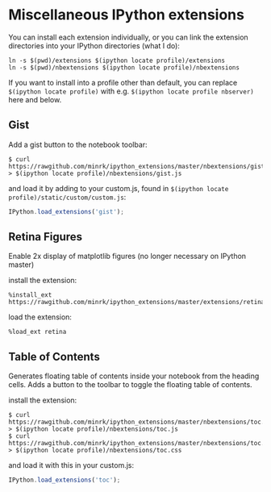 # Miscellaneous IPython extensions

You can install each extension individually, or you can link the extension directories
into your IPython directories (what I do):

    ln -s $(pwd)/extensions $(ipython locate profile)/extensions
    ln -s $(pwd)/nbextensions $(ipython locate profile)/nbextensions

If you want to install into a profile other than default, you can replace 
`$(ipython locate profile)` with e.g. `$(ipython locate profile nbserver)` here and below.

## Gist

Add a gist button to the notebook toolbar:

    $ curl https://rawgithub.com/minrk/ipython_extensions/master/nbextensions/gist.js > $(ipython locate profile)/nbextensions/gist.js

and load it by adding to your custom.js, found in `$(ipython locate profile)/static/custom/custom.js`:

```javascript
IPython.load_extensions('gist');
```


## Retina Figures

Enable 2x display of matplotlib figures (no longer necessary on IPython master)

install the extension:

    %install_ext https://rawgithub.com/minrk/ipython_extensions/master/extensions/retina.py

load the extension:

    %load_ext retina

## Table of Contents 

Generates floating table of contents inside your notebook from the heading cells.
Adds a button to the toolbar to toggle the floating table of contents.

install the extension:

    $ curl https://rawgithub.com/minrk/ipython_extensions/master/nbextensions/toc.js > $(ipython locate profile)/nbextensions/toc.js
    $ curl https://rawgithub.com/minrk/ipython_extensions/master/nbextensions/toc.css > $(ipython locate profile)/nbextensions/toc.css

and load it with this in your custom.js:

```javascript
IPython.load_extensions('toc');
```
